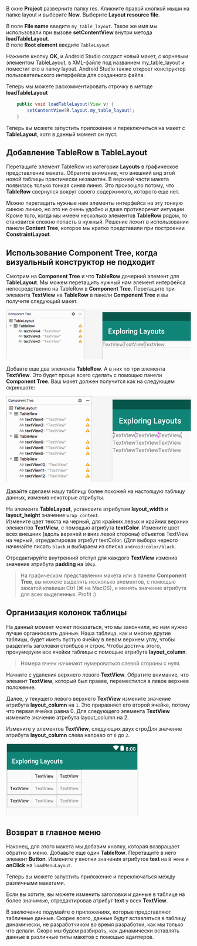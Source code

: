 В окне **Project** разверните папку res. Кликните правой кнопкой мыши на папке layout и выберите **New**. Выберите **Layout resource file**. 

В поле **File name** введите ```my_table_layout```. Такое же имя мы использовали при вызове **setContentView** внутри метода **loadTableLayout**.  
В поле **Root element** введите ```TableLayout```

Нажмите кнопку **OK**, и Android Studio создаст новый макет, с корневым элементом TableLayout, в XML-файле под названием my_table_layout и поместит его в папку layout. Android Studio также откроет конструктор пользовательского интерфейса для созданного файла.

Теперь мы можете раскомментировать строчку в методе **loadTableLayout**
```java
    public void loadTableLayout(View v) {
        setContentView(R.layout.my_table_layout);
    }
```
Теперь вы можете запустить приложение и переключиться на макет c **TableLayout**, хотя в данный момент он пуст.

## Добавление TableRow в TableLayout
Перетащите элемент TableRow из категории **Layouts** в графическое представление макета. Обратите внимание, что внешний вид этой новой таблицы практически незаметен. В верхней части макета появилась только тонкая синяя линия. Это произошло потому, что **TableRow** свернулся вокруг своего содержимого, которого еще нет.

Можно перетащить нужные нам элементы интерфейса на эту тонкую синюю линию, но это не очень удобно и даже противоречит интуиции. Кроме того, когда мы имеем несколько элементов **TableRow** рядом, то становится сложно попасть в нужный. Решение лежит в использовании панели **Content Tree**, которое мы кратко представили при построении **ConstraintLayout**.

## Использование Component Tree, когда визуальный конструктор не подходит
Смотрим на **Component Tree** и что **TableRow** дочерний элемент для **TableLayout**. Мы можем перетащить нужный нам элемент интерфейса непосредственно на TableRow в **Component Tree**. Перетащите три элемента **TextView** на **TableRow** в панели **Component Tree** и вы получите следующий макет.

![](assets/table-row-text-view.png)

Добавте еще два элемента **TableRow**. А в них по три элемента **TextView**.
Это будет проще всего сделать с помощью панели **Component Tree**. Ваш макет должен получится как на следующем скриншоте:

![](assets/three-table-row.png)

Давайте сделаем нашу таблицу более похожей на настоящую таблицу данных, изменив некоторые атрибуты.

На элементе **TableLayout**, установите атрибутам **layout_width** и **layout_height** значение ```wrap_content```.  
Измените цвет текста на черный, для крайних левых и крайних верхних элементов **TextView**, с помощью атрибута **textColor**.
Измените цвет всех внешних (вдоль верхней и вниз левой стороны) объектов TextView на черный, отредактировав атрибут textColor. (Для выбора черного начинайте писать ```black``` и выбираем из списка ```android:color/black```.

Отредактируйте внутренний отступ для каждого **TextView** изменив значение атрибута **padding** на ```10sp```.

>На графическом представлении макета или в панели **Component Tree**, вы можете выделять несколько элементов, с помощью зажатой клавиши Ctrl (⌘ на MacOS), и менять значение атрибута для всех выделенных. Profit :)

## Организация колонок таблицы
На данный момент может показаться, что мы закончили, но нам нужно лучше организовать данные. Наша таблица, как и многие другие таблицы, будет иметь пустую ячейку в левом верхнем углу, чтобы разделить заголовки столбцов и строк. Чтобы достичь этого, пронумеруем все ячейки таблицы с помощью атрибута **layout_column**.

>Номера ячеек начинают нумероваться слевой стороны с нуля.

Начните с удаления верхнего левого **TextView**. Обратите внимание, что элемент **TextView**, который был правее, переместился в левое верхнее положение.

Далее, у текущего левого верхнего **TextView** измените значение атрибута **layout_column** на ```1```. Это приравняет его второй ячейке, потому что первая ячейка равна 0. Для следующего элемента **TextView** измените значение атрибута layout_column на 2.

Измените у элементов **TextView**, следующих двух строДля значение атрибута **layout_column** слева направо от ```0``` до ```2```.

![](assets/layout_column.png)

## Возврат в главное меню
Наконец, для этого макета мы добавим кнопку, которая возвращает обратно в меню. Добавьте еще один **TableRow**. Перетащите в него элемент **Button**. Измените у кнопки значения атрибутов **text** на ```В меню``` и **onClick** на ```loadMenuLayout```.

Теперь вы можете запустить приложение и переключаться между различными макетами.

Если вы хотите, вы можете изменить заголовки и данные в таблице на более значимые, отредактировав атрибут **text** у всех **TextView**.

В заключение подумайте о приложениях, которые представляют табличные данные. Скорее всего, данные будут вставляться в таблицу динамически, не разработчиком во время разработки, как мы только что делали. Скоро мы будем разбирать, как динамически вставлять данные в различные типы макетов с помощью адаптеров.
